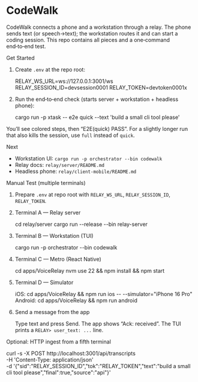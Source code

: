 # CodeWalk

CodeWalk connects a phone and a workstation through a relay. The phone sends text (or speech→text); the workstation routes it and can start a coding session. This repo contains all pieces and a one‑command end‑to‑end test.

Get Started

1) Create `.env` at the repo root:

   RELAY_WS_URL=ws://127.0.0.1:3001/ws
   RELAY_SESSION_ID=devsession0001
   RELAY_TOKEN=devtoken0001x

2) Run the end‑to‑end check (starts server + workstation + headless phone):

   cargo run -p xtask -- e2e quick --text 'build a small cli tool please'

You’ll see colored steps, then “E2E(quick) PASS”. For a slightly longer run that also kills the session, use `full` instead of `quick`.

Next

- Workstation UI: `cargo run -p orchestrator --bin codewalk`
- Relay docs: `relay/server/README.md`
- Headless phone: `relay/client-mobile/README.md`

Manual Test (multiple terminals)

1) Prepare `.env` at repo root with `RELAY_WS_URL`, `RELAY_SESSION_ID`, `RELAY_TOKEN`.

2) Terminal A — Relay server

   cd relay/server
   cargo run --release --bin relay-server

3) Terminal B — Workstation (TUI)

   cargo run -p orchestrator --bin codewalk

4) Terminal C — Metro (React Native)

   cd apps/VoiceRelay
   nvm use 22 && npm install && npm start

5) Terminal D — Simulator

   iOS: cd apps/VoiceRelay && npm run ios -- --simulator="iPhone 16 Pro"
   Android: cd apps/VoiceRelay && npm run android

6) Send a message from the app

   Type text and press Send. The app shows “Ack: received”. The TUI prints a `RELAY> user_text: ...` line.

Optional: HTTP ingest from a fifth terminal

   curl -s -X POST http://localhost:3001/api/transcripts \
     -H 'Content-Type: application/json' \
     -d '{"sid":"RELAY_SESSION_ID","tok":"RELAY_TOKEN","text":"build a small cli tool please","final":true,"source":"api"}'
